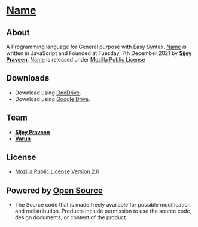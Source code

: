 # [Name]()

## About
A Programming language for General purpose with Easy Syntax.
[Name]() is written in JavaScript and Founded at Tuesday, 7th December 2021 by [**Sijey Praveen**](https://github.com/sijey-praveen). [Name]() is released under [Mozilla Public License]() 

## Downloads
- Download using [OneDrive](https://1drv.ms/u/s!Apj-tlb1AVtXpFKNDyo-0ucwGodd?e=7h8Dlo).
- Download using [Google Drive](https://drive.google.com/file/d/11ZEpra6RMrjk4FQUWeQW6LyKkRTYacg6/view?usp=sharing).

## Team
- [**Sijey Praveen**](https://github.com/sijey-praveen/)
- [**Varun**](https://github.com/HackerNAILAIamDev/)

## License
- [Mozilla Public License Version 2.0](https://www.mozilla.org/en-US/MPL/2.0/)

## Powered by [Open Source](https://opensource.org/)
- The Source code that is made freely available for possible modification and redistribution. Products include permission to use the source code, design documents, or content of the product.
